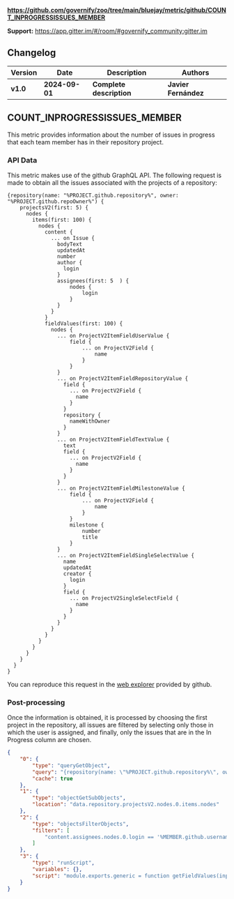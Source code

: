 **https://github.com/governify/zoo/tree/main/bluejay/metric/github/COUNT_INPROGRESSISSUES_MEMBER**

**Support:** <https://app.gitter.im/#/room/#governify_community:gitter.im>

## **Changelog**

|**Version**|**Date**|**Description**|**Authors**|
| - | - | - | - |
|**v1.0**|**2024-09-01**|**Complete description**|**Javier Fernández**|

## <a name="_page3_x72.00_y72.00"></a>**COUNT_INPROGRESSISSUES_MEMBER**
This metric provides information about the number of issues in progress that each team member has in their repository project.


### **API Data**
This metric makes use of the github GraphQL API. The following request is made to obtain all the issues associated with the projects of a repository:

```
{repository(name: "%PROJECT.github.repository%", owner: "%PROJECT.github.repoOwner%") {
    projectsV2(first: 5) {
      nodes {
        items(first: 100) {
          nodes {
            content {
              ... on Issue {
                bodyText
                updatedAt
                number
                author {
                  login
                }
                assignees(first: 5  ) {
                    nodes {
                        login
                    }
                }
              }
            }
            fieldValues(first: 100) {
              nodes {
                ... on ProjectV2ItemFieldUserValue {
                    field {
                        ... on ProjectV2Field {
                            name
                        }
                    }
                }
                ... on ProjectV2ItemFieldRepositoryValue {
                  field {
                    ... on ProjectV2Field {
                      name
                    }
                  }
                  repository {
                    nameWithOwner
                  }
                }
                ... on ProjectV2ItemFieldTextValue {
                  text
                  field {
                    ... on ProjectV2Field {
                      name
                    }
                  }
                }
                ... on ProjectV2ItemFieldMilestoneValue {
                    field {
                        ... on ProjectV2Field {
                            name
                        }
                    }
                    milestone {
                        number
                        title 
                    }
                }
                ... on ProjectV2ItemFieldSingleSelectValue {
                  name
                  updatedAt
                  creator {
                    login
                  }
                  field {
                    ... on ProjectV2SingleSelectField {
                      name
                    }
                  }
                }
              }
            }
          }
        }
      }
    }
  }
}
```

You can reproduce this request in the [web explorer](https://docs.github.com/es/graphql/overview/explorer) provided by github.

### **Post-processing**
Once the information is obtained, it is processed by choosing the first project in the repository, all issues are filtered by selecting only those in which the user is assigned, and finally, only the issues that are in the In Progress column are chosen.

```json
{
    "0": {
        "type": "queryGetObject",
        "query": "{repository(name: \"%PROJECT.github.repository%\", owner: \"%PROJECT.github.repoOwner%\") {\r\n    projectsV2(first: 5) {\r\n      nodes {\r\n        items(first: 100) {\r\n          nodes {\r\n            content {\r\n              ... on Issue {\r\n                bodyText\r\n                updatedAt\r\n                number\r\n                author {\r\n                  login\r\n                }\r\n                assignees(first: 5  ) {\r\n                    nodes {\r\n                        login\r\n                    }\r\n                }\r\n              }\r\n            }\r\n            fieldValues(first: 100) {\r\n              nodes {\r\n                ... on ProjectV2ItemFieldUserValue {\r\n                    field {\r\n                        ... on ProjectV2Field {\r\n                            name\r\n                        }\r\n                    }\r\n                }\r\n                ... on ProjectV2ItemFieldRepositoryValue {\r\n                  field {\r\n                    ... on ProjectV2Field {\r\n                      name\r\n                    }\r\n                  }\r\n                  repository {\r\n                    nameWithOwner\r\n                  }\r\n                }\r\n                ... on ProjectV2ItemFieldTextValue {\r\n                  text\r\n                  field {\r\n                    ... on ProjectV2Field {\r\n                      name\r\n                    }\r\n                  }\r\n                }\r\n                ... on ProjectV2ItemFieldMilestoneValue {\r\n                    field {\r\n                        ... on ProjectV2Field {\r\n                            name\r\n                        }\r\n                    }\r\n                    milestone {\r\n                        number\r\n                        title \r\n                    }\r\n                }\r\n                ... on ProjectV2ItemFieldSingleSelectValue {\r\n                  name\r\n                  updatedAt\r\n                  creator {\r\n                    login\r\n                  }\r\n                  field {\r\n                    ... on ProjectV2SingleSelectField {\r\n                      name\r\n                    }\r\n                  }\r\n                }\r\n              }\r\n            }\r\n          }\r\n        }\r\n      }\r\n    }\r\n  }\r\n}",
        "cache": true
    },
    "1": {
        "type": "objectGetSubObjects",
        "location": "data.repository.projectsV2.nodes.0.items.nodes"
    },
    "2": {
        "type": "objectsFilterObjects",
        "filters": [
            "content.assignees.nodes.0.login == '%MEMBER.github.username%'"
        ]
    },
    "3": {
        "type": "runScript",
        "variables": {},
        "script": "module.exports.generic = function getFieldValues(inputData, variables) {\r\n    let result = [];\r\n    for (const issue of inputData) {\r\n        for (const fieldValue of issue.fieldValues.nodes) {\r\n            if (fieldValue.name === 'In Progress') {\r\n                               result.push(issue);\r\n                \r\n            }\r\n        }\r\n    }\r\n    return result;\r\n}"
    }
}

```
